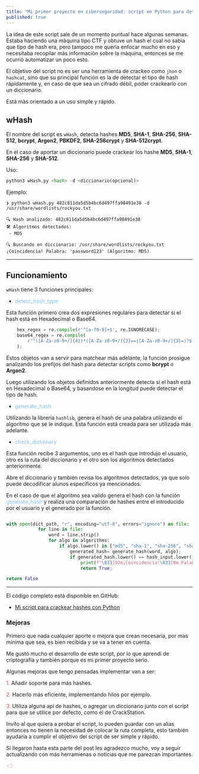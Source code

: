 ```yaml
---
title: "Mi primer proyecto en ciberseguridad: script en Python para detectar y crackear hashes."
published: true
---
```


La idea de este script sale de un momento puntual hace algunas semanas. Estaba haciendo una màquina tipo CTF y obtuve un hash el cual no sabìa que tipo de hash era, pero tampoco me querìa enfocar mucho en eso y necesitaba recopilar màs informaciòn sobre la màquina, entonces se me ocurriò automatizar un poco esto.

El objetivo del script no es ser una herramienta de crackeo como `jhon` o `hashcat`, sino que su principal función es la de detectar el tipo de hash rápidamente y, en caso de que sea un cifrado débil, poder crackearlo con un diccionario.

Está màs orientado a un uso simple y rápido.

## [](#header-2) wHash

El nombre del script es `wHash`, detecta hashes **MD5**, **SHA-1**, **SHA-256**, **SHA-512**, **bcrypt**, **Argon2**, **PBKDF2**, **SHA-256crypt** y **SHA-512crypt**.

En el caso de aportar un diccionario puede crackear los hashe **MD5**, **SHA-1**, **SHA-256** y **SHA-512**.

Uso:
```python
python3 wHash.py <hash> -d <diccionario(opcional)>
```

Ejemplo:
```shell
❯ python3 wHash.py 482c811da5d5b4bc6d497ffa98491e38 -d /usr/share/wordlists/rockyou.txt

🔍 Hash analizado: 482c811da5d5b4bc6d497ffa98491e38
🛠️ Algoritmos detectados:
 - MD5

🔍 Buscando en diccionario: /usr/share/wordlists/rockyou.txt
¡Coincidencia! Palabra: 'password123' (Algoritmo: MD5)
```


* * *

## [](#header-2) Funcionamiento

`wHash` tiene 3 funciones principales:

*   <span style="color:#85c1e9">detect_hash_type</span>

Esta función primero crea dos expresiones regulares para detectar si el hash está en Hexadecimal o Base64.
```python
    hex_regex = re.compile(r'^[a-f0-9]+$', re.IGNORECASE);
    base64_regex = re.compile(
        r'^([A-Za-z0-9+/]{4})*([A-Za-z0-9+/]{2}==|[A-Za-z0-9+/]{3}=)?$'
    );
```
Estos objetos van a servir para matchear más adelante, la función prosigue analizando los prefijos del hash para detectar scripts como **bcrypt** o **Argon2**.

Luego utilizando los objetos definidos anteriormente detecta si el hash está en Hexadecimal o Base64, y basandose en la longitud puede detectar el tipo de hash.

*   <span style="color:#85c1e9">generate_hash</span>

Utilizando la librería `hashlib`, genera el hash de una palabra utilizando el algoritmo que se le indique.
Esta función está creada para ser utilizada más adelante.

*   <span style="color:#85c1e9">check_dictionary</span>

Esta función recibe 3 argumentos, uno es el hash que introdujo el usuario, otro es la ruta del diccionario y el otro son los algoritmos detectados anteriormente.

Abre el diccionario y también revisa los algoritmos detectados, ya que solo puede decodificar alunos especificos ya mencionados.

En el caso de que el algoritmo sea valido genera el hash con la función <span style="color:#85c1e9">generate_hash</span> y realiza una comparación de hashes entre el introducido por el usuario y el generado por la función.

```python

with open(dict_path, "r", encoding="utf-8", errors="ignore") as file:
            for line in file:
                word = line.strip()
                for algo in algorithms:
                    if algo.lower() in ["md5", "sha-1", "sha-256", "sha-512"]:
                        generated_hash= generate_hash(word, algo);
                        if generated_hash.lower() == hash_input.lower():
                            print(f"\033[92m¡Coincidencia!\033[0m Palabra: '{word}' (Algoritmo: {algo})");
                            return True;

return False

```
* * *

El código completo está disponible en GitHub:

*   [Mi script para crackear hashes con Python](https://github.com/Delamm/wHash)

### [](#header-2) Mejoras

Primero que nada cualquier aporte o mejora que crean necesaria, por mas mínima que sea, es bien recibida y se va a tener en cuenta.

Me gustó mucho el desarrollo de este script, por lo que aprendí de criptografía y también porque es mi primer proyecto serio.

Algunas mejoras que tengo pensadas implementar van a ser:

<span style="color:#e74c4c">1.</span>   Añadir soporte para más hashes.

<span style="color:#e74c4c">2.</span>   Hacerlo más eficiente, implementando hilos por ejemplo.

<span style="color:#e74c4c">3.</span>   Utiliza alguna api de hashes, o agregar un diccionario junto con el script para que se utilice por defecto, como el de CrackStation.

Invito al que quiera a probar el script, lo pueden guardar con un alias entonces no tienen la necesidad de colocar la ruta completa, esto también ayudaría a cumplir el objetivo del script de ser simple y rápido.

Si llegaron hasta esta parte del post les agradezco mucho, voy a seguir actualizando con más herramienas o noticias que me parezcan importantes.

<span style="color:#f5b7b1"><3</span>


